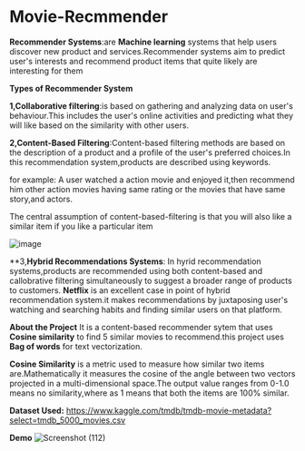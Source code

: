 # Movie-Recmmender

**Recommender Systems**:are **Machine learning** systems that help users discover new product and services.Recommender systems aim to predict user's interests and recommend product items that quite likely are interesting for them

**Types of Recommender System**

**1,Collaborative filtering**:is based on gathering and analyzing data on user's behaviour.This includes
the user's online activities and predicting what they will like based on the similarity with other users.

**2,Content-Based Filtering**:Content-based filtering methods are based on the description of a product and a profile of the user's preferred choices.In this recommendation system,products are described using keywords.

for example: A user watched a action movie and enjoyed it,then recommend him other action movies having 
same rating or the movies that have same story,and actors.


The central assumption of content-based-filtering is that you will also like a similar item if you like a particular item

![image](https://user-images.githubusercontent.com/55338522/155136391-1f29d80a-98b1-43ed-86e2-cadfc29059b4.png)

**3,**Hybrid Recommendations Systems**: In hyrid recommendation systems,products are recommended using
both content-based and callobrative filtering simultaneously to suggest a broader range of products to customers.
**Netflix** is an excellent case in point of hybrid recommendation system.it makes recommendations by juxtaposing user's watching and searching habits and finding similar users on that platform.

**About the Project**
It is a content-based recommender sytem that uses **Cosine similarity** to find 5 similar movies to recommend.this project uses **Bag of words** for text vectorization. 

**Cosine Similarity** is a metric used to measure how similar two items are.Mathematically it measures the cosine of the angle between two vectors projected in a multi-dimensional space.The output value ranges from 0-1.0 means no similarity,where as 1 means that both the items are 100% similar.

**Dataset Used:** https://www.kaggle.com/tmdb/tmdb-movie-metadata?select=tmdb_5000_movies.csv

**Demo**
![Screenshot (112)](https://user-images.githubusercontent.com/55338522/155141306-4862bba0-9627-42bd-baf6-28b08fb23724.png)




 
